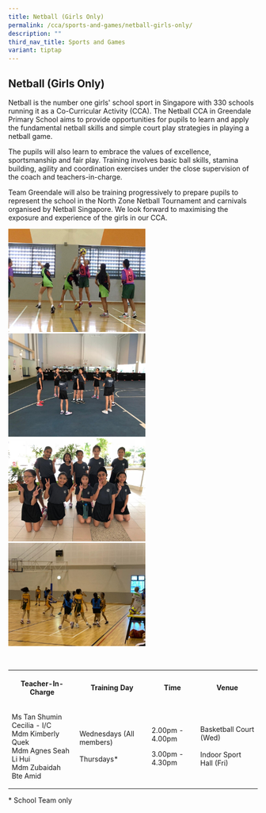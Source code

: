 ```yaml
---
title: Netball (Girls Only)
permalink: /cca/sports-and-games/netball-girls-only/
description: ""
third_nav_title: Sports and Games
variant: tiptap
---
```

<h2><strong>Netball (Girls Only)</strong></h2>
<p>Netball is the number one girls' school sport in Singapore with 330 schools
running it as a Co-Curricular Activity (CCA). The Netball CCA in Greendale
Primary School aims to provide opportunities for pupils to learn and apply
the fundamental netball skills and simple court play strategies in playing
a netball game.</p>
<p>The pupils will also learn to embrace the values of excellence, sportsmanship
and fair play. Training involves basic ball skills, stamina building, agility
and coordination exercises under the close supervision of the coach and
teachers-in-charge.</p>
<p>Team Greendale will also be training progressively to prepare pupils to
represent the school in the North Zone Netball Tournament and carnivals
organised by Netball Singapore. We look forward to maximising the exposure
and experience of the girls in our CCA.</p>
<div class="isomer-image-wrapper">
<img style="width:55%" height="auto" width="100%" src="/images/CCA/Netball%20(1).jpg">
</div>
<div class="isomer-image-wrapper">
<img style="width:55%" height="auto" width="100%" src="/images/CCA/Netball%20(2).jpg">
</div>
<div class="isomer-image-wrapper">
<img style="width:55%" height="auto" width="100%" src="/images/CCA/Netball%20(3).jpg">
</div>
<div class="isomer-image-wrapper">
<img style="width:55%" height="auto" width="100%" src="/images/CCA/Netball%20(4).jpg">
</div>
<p>
<br>
</p>
<table style="minWidth: 100px">
<colgroup>
<col>
<col>
<col>
<col>
</colgroup>
<tbody>
<tr>
<th rowspan="1" colspan="1">
<p>Teacher-In-Charge</p>
</th>
<th rowspan="1" colspan="1">
<p>Training Day</p>
</th>
<th rowspan="1" colspan="1">
<p>Time</p>
</th>
<th rowspan="1" colspan="1">
<p>Venue</p>
</th>
</tr>
<tr>
<td rowspan="1" colspan="1">
<p>Ms Tan Shumin Cecilia - I/C
<br>Mdm Kimberly Quek
<br>Mdm Agnes Seah Li Hui
<br>Mdm Zubaidah Bte Amid
<br>
</p>
</td>
<td rowspan="1" colspan="1">
<p>Wednesdays (All members)
<br>
<br>Thursdays*</p>
</td>
<td rowspan="1" colspan="1">
<p>2.00pm - 4.00pm</p>
<p></p>
<p></p>
<p>3.00pm - 4.30pm</p>
</td>
<td rowspan="1" colspan="1">
<p>Basketball Court (Wed)
<br>
<br>Indoor Sport Hall (Fri)</p>
</td>
</tr>
</tbody>
</table>
<p>* School Team only</p>